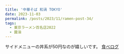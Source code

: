 ```yaml
---
title: '中華そば 和渦 TOKYO'
date: 2023-11-03
permalink: /posts/2023/11/ramen-post-34/
tags:
  - 東京ラーメン百名店2022
  - 醤油
---
```


サイドメニューの丼系が50円なのが嬉しいです。
[食べログ](https://tabelog.com/tokyo/A1314/A131405/13233678/)
